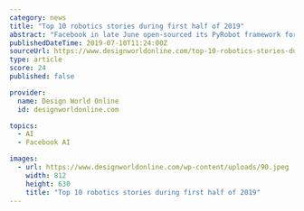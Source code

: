 ```yaml
---
category: news
title: "Top 10 robotics stories during first half of 2019"
abstract: "Facebook in late June open-sourced its PyRobot framework for robotics research and benchmarking. PyRobot, which Facebook developed with Carnegie Mellon University, is designed to allow AI researchers and students to get robots working in just a few hours ..."
publishedDateTime: 2019-07-10T11:24:00Z
sourceUrl: https://www.designworldonline.com/top-10-robotics-stories-during-first-half-of-2019/
type: article
score: 24
published: false

provider:
  name: Design World Online
  id: designworldonline.com

topics:
  - AI
  - Facebook AI

images:
  - url: https://www.designworldonline.com/wp-content/uploads/90.jpeg
    width: 812
    height: 630
    title: "Top 10 robotics stories during first half of 2019"
---
```

